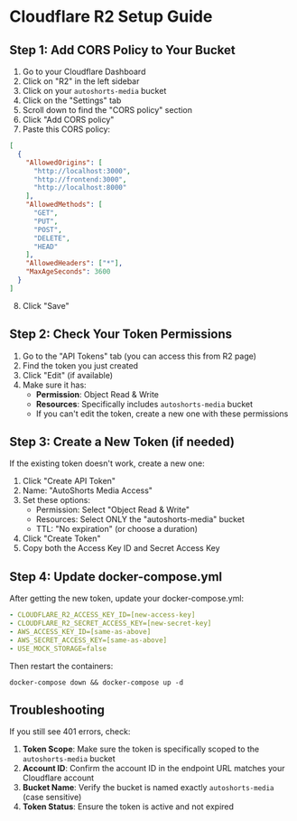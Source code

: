 # Cloudflare R2 Setup Guide

## Step 1: Add CORS Policy to Your Bucket

1. Go to your Cloudflare Dashboard
2. Click on "R2" in the left sidebar
3. Click on your `autoshorts-media` bucket
4. Click on the "Settings" tab
5. Scroll down to find the "CORS policy" section
6. Click "Add CORS policy"
7. Paste this CORS policy:

```json
[
  {
    "AllowedOrigins": [
      "http://localhost:3000", 
      "http://frontend:3000",
      "http://localhost:8000"
    ],
    "AllowedMethods": [
      "GET", 
      "PUT", 
      "POST", 
      "DELETE", 
      "HEAD"
    ],
    "AllowedHeaders": ["*"],
    "MaxAgeSeconds": 3600
  }
]
```

8. Click "Save"

## Step 2: Check Your Token Permissions

1. Go to the "API Tokens" tab (you can access this from R2 page)
2. Find the token you just created
3. Click "Edit" (if available)
4. Make sure it has:
   - **Permission**: Object Read & Write
   - **Resources**: Specifically includes `autoshorts-media` bucket
   - If you can't edit the token, create a new one with these permissions

## Step 3: Create a New Token (if needed)

If the existing token doesn't work, create a new one:

1. Click "Create API Token"
2. Name: "AutoShorts Media Access"
3. Set these options:
   - Permission: Select "Object Read & Write"
   - Resources: Select ONLY the "autoshorts-media" bucket
   - TTL: "No expiration" (or choose a duration)
4. Click "Create Token"
5. Copy both the Access Key ID and Secret Access Key

## Step 4: Update docker-compose.yml

After getting the new token, update your docker-compose.yml:

```yaml
- CLOUDFLARE_R2_ACCESS_KEY_ID=[new-access-key]
- CLOUDFLARE_R2_SECRET_ACCESS_KEY=[new-secret-key]
- AWS_ACCESS_KEY_ID=[same-as-above]
- AWS_SECRET_ACCESS_KEY=[same-as-above]
- USE_MOCK_STORAGE=false
```

Then restart the containers:

```
docker-compose down && docker-compose up -d
```

## Troubleshooting

If you still see 401 errors, check:

1. **Token Scope**: Make sure the token is specifically scoped to the `autoshorts-media` bucket
2. **Account ID**: Confirm the account ID in the endpoint URL matches your Cloudflare account
3. **Bucket Name**: Verify the bucket is named exactly `autoshorts-media` (case sensitive)
4. **Token Status**: Ensure the token is active and not expired 